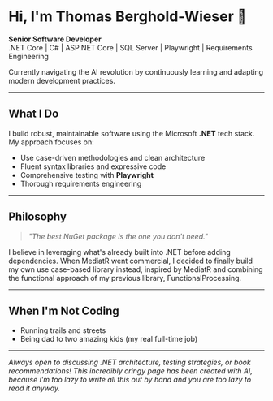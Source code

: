 # Hi, I'm Thomas Berghold-Wieser 👋

**Senior Software Developer**  
.NET Core | C# | ASP.NET Core | SQL Server | Playwright | Requirements Engineering

Currently navigating the AI revolution by continuously learning and adapting modern development practices.

---

## What I Do

I build robust, maintainable software using the Microsoft **.NET** tech stack. My approach focuses on:

- Use case-driven methodologies and clean architecture
- Fluent syntax libraries and expressive code
- Comprehensive testing with **Playwright**
- Thorough requirements engineering

---

## Philosophy

> *"The best NuGet package is the one you don't need."*

I believe in leveraging what's already built into .NET before adding dependencies. When MediatR went commercial, I decided to finally build my own use case-based library instead, inspired by MediatR and combining the functional approach of my previous library, FunctionalProcessing.

---

## When I'm Not Coding
- Running trails and streets
- Being dad to two amazing kids (my real full-time job)

---

*Always open to discussing .NET architecture, testing strategies, or book recommendations! This incredibly cringy page has been created with AI, because i'm too lazy to write all this out by hand and you are too lazy to read it anyway.*
